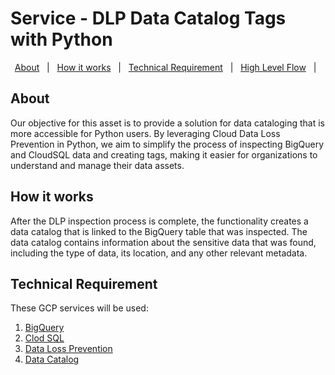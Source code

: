 # Service - DLP Data Catalog Tags with Python #

<p align="center">
    <a href="#about">About</a> &#xa0; | &#xa0;
    <a href="#how-it-works">How it works</a> &#xa0; | &#xa0;
    <a href="#technical-requirement">Technical Requirement</a> &#xa0; | &#xa0;
    <a href="#high-level-flow">High Level Flow</a> &#xa0; | &#xa0; 
</p>

## About ##

Our objective for this asset is to provide a solution for data cataloging that is more accessible for Python users. By leveraging Cloud Data Loss Prevention in Python, we aim to simplify the process of inspecting BigQuery and CloudSQL data and creating tags, making it easier for organizations to understand and manage their data assets.

## How it works ##
After the DLP inspection process is complete, the functionality creates a data catalog that is linked to the BigQuery table that was inspected. The data catalog contains information about the sensitive data that was found, including the type of data, its location, and any other relevant metadata.


## Technical Requirement ##
These GCP services will be used:

1. <a href= "https://cloud.google.com/bigquery?hl=es-419"> BigQuery</a>
2. <a href= "https://cloud.google.com/sql?hl=es-419"> Clod SQL</a>
3. <a href= "https://cloud.google.com/dlp?hl=es-419"> Data Loss Prevention</a>
4. <a href= "https://cloud.google.com/products?hl=es-419"> Data Catalog</a>
